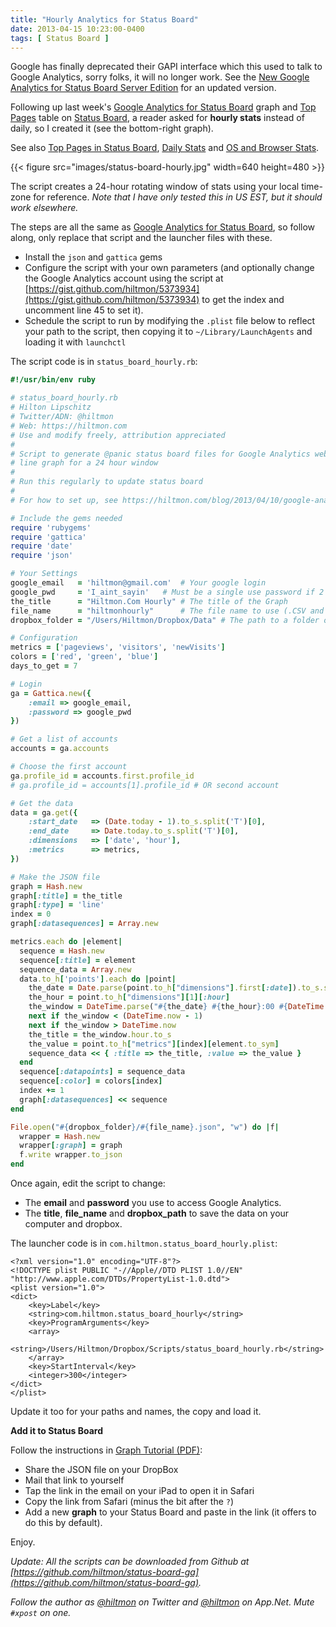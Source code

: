 ```yaml
---
title: "Hourly Analytics for Status Board"
date: 2013-04-15 10:23:00-0400
tags: [ Status Board ]
---
```


<span class="light">Google has finally deprecated their GAPI interface which this used to talk to Google Analytics, sorry folks, it will no longer work. See the [New Google Analytics for Status Board Server Edition](https://hiltmon.com/blog/2015/06/07/new-google-analytics-for-status-board-server-edition/) for an updated version. </span>

Following up last week's [Google Analytics for Status Board](https://hiltmon.com/blog/2013/04/10/google-analytics-for-status-board/) graph and [Top Pages](https://hiltmon.com/blog/2013/04/10/top-pages-in-status-board/) table on [Status Board](https://itunes.apple.com/us/app/status-board/id449955536?mt=8&uo=4&at=10l894), a reader asked for **hourly stats** instead of daily, so I created it (see the bottom-right graph).

<span class="light">See also [Top Pages in Status Board](https://hiltmon.com/blog/2013/04/10/top-pages-in-status-board/), [Daily Stats](https://hiltmon.com/blog/2013/04/10/google-analytics-for-status-board/) and [OS and Browser Stats](https://hiltmon.com/blog/2013/04/17/add-ga-os-and-browser-to-status-board/).</span>

{{< figure src="images/status-board-hourly.jpg" width=640 height=480 >}}

The script creates a 24-hour rotating window of stats using your local time-zone for reference. *Note that I have only tested this in US EST, but it should work elsewhere.*

The steps are all the same as [Google Analytics for Status Board](https://hiltmon.com/blog/2013/04/10/google-analytics-for-status-board/), so follow along, only replace that script and the launcher files with these.

* Install the `json` and `gattica` gems
* Configure the script with your own parameters (and optionally change the Google Analytics account using the script at [https://gist.github.com/hiltmon/5373934](https://gist.github.com/hiltmon/5373934)  to get the index and uncomment line 45 to set it).
* Schedule the script to run by modifying the `.plist` file below to reflect your path to the script, then copying it to `~/Library/LaunchAgents` and loading it with `launchctl`

The script code is in `status_board_hourly.rb`:

``` ruby
#!/usr/bin/env ruby

# status_board_hourly.rb
# Hilton Lipschitz 
# Twitter/ADN: @hiltmon 
# Web: https://hiltmon.com
# Use and modify freely, attribution appreciated
#
# Script to generate @panic status board files for Google Analytics web stats. This one generates a 
# line graph for a 24 hour window
#
# Run this regularly to update status board
#
# For how to set up, see https://hiltmon.com/blog/2013/04/10/google-analytics-for-status-board/

# Include the gems needed
require 'rubygems'
require 'gattica'
require 'date'
require 'json'

# Your Settings
google_email   = 'hiltmon@gmail.com'  # Your google login
google_pwd     = 'I_aint_sayin'   # Must be a single use password if 2 factor is set up
the_title      = "Hiltmon.Com Hourly" # The title of the Graph
file_name      = "hiltmonhourly"      # The file name to use (.CSV and .JSON)
dropbox_folder = "/Users/Hiltmon/Dropbox/Data" # The path to a folder on your local DropBox

# Configuration 
metrics = ['pageviews', 'visitors', 'newVisits']
colors = ['red', 'green', 'blue']
days_to_get = 7

# Login
ga = Gattica.new({ 
    :email => google_email, 
    :password => google_pwd
})

# Get a list of accounts
accounts = ga.accounts

# Choose the first account
ga.profile_id = accounts.first.profile_id
# ga.profile_id = accounts[1].profile_id # OR second account

# Get the data
data = ga.get({ 
    :start_date   => (Date.today - 1).to_s.split('T')[0],
    :end_date     => Date.today.to_s.split('T')[0],
    :dimensions   => ['date', 'hour'],
    :metrics      => metrics,
})

# Make the JSON file
graph = Hash.new
graph[:title] = the_title
graph[:type] = 'line'
index = 0
graph[:datasequences] = Array.new

metrics.each do |element|
  sequence = Hash.new
  sequence[:title] = element
  sequence_data = Array.new
  data.to_h['points'].each do |point|
    the_date = Date.parse(point.to_h["dimensions"].first[:date]).to_s.split('T')[0]
    the_hour = point.to_h["dimensions"][1][:hour]
    the_window = DateTime.parse("#{the_date} #{the_hour}:00 #{DateTime.now.strftime("%z")}") 
    next if the_window < (DateTime.now - 1)
    next if the_window > DateTime.now
    the_title = the_window.hour.to_s
    the_value = point.to_h["metrics"][index][element.to_sym]
    sequence_data << { :title => the_title, :value => the_value }
  end
  sequence[:datapoints] = sequence_data
  sequence[:color] = colors[index]
  index += 1
  graph[:datasequences] << sequence
end

File.open("#{dropbox_folder}/#{file_name}.json", "w") do |f|
  wrapper = Hash.new
  wrapper[:graph] = graph
  f.write wrapper.to_json
end
```

Once again, edit the script to change:

* The **email** and **password** you use to access Google Analytics.
* The **title**, **file_name** and **dropbox_path** to save the data on your computer and dropbox.

The launcher code is in `com.hiltmon.status_board_hourly.plist`:

```
<?xml version="1.0" encoding="UTF-8"?>
<!DOCTYPE plist PUBLIC "-//Apple//DTD PLIST 1.0//EN" "http://www.apple.com/DTDs/PropertyList-1.0.dtd">
<plist version="1.0">
<dict>
    <key>Label</key>
    <string>com.hiltmon.status_board_hourly</string>
    <key>ProgramArguments</key>
    <array>
        <string>/Users/Hiltmon/Dropbox/Scripts/status_board_hourly.rb</string>
    </array>
    <key>StartInterval</key>
    <integer>300</integer>
</dict>
</plist>
```

Update it too for your paths and names, the copy and load it.

**Add it to Status Board**

Follow the instructions in [Graph Tutorial (PDF)](http://www.panic.com/statusboard/docs/graph_tutorial.pdf):

* Share the JSON file on your DropBox
* Mail that link to yourself
* Tap the link in the email on your iPad to open it in Safari
* Copy the link from Safari (minus the bit after the `?`)
* Add a new **graph** to your Status Board and paste in the link (it offers to do this by default).

Enjoy.

*Update: All the scripts can be downloaded from Github at [https://github.com/hiltmon/status-board-ga](https://github.com/hiltmon/status-board-ga).*

*Follow the author as [@hiltmon](https://twitter.com/hiltmon) on Twitter and [@hiltmon](http://alpha.app.net/hiltmon) on App.Net. Mute `#xpost` on one.*
